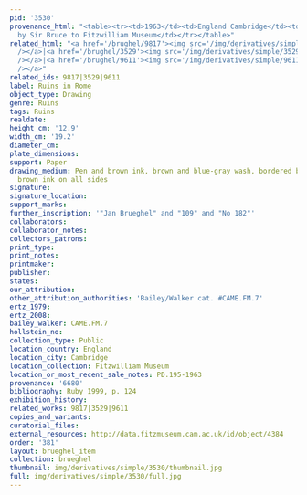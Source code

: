 ```yaml
---
pid: '3530'
provenance_html: "<table><tr><td>1963</td><td>England Cambridge</td><td>Bequeathed
  by Sir Bruce to Fitzwilliam Museum</td></tr></table>"
related_html: "<a href='/brughel/9817'><img src='/img/derivatives/simple/9817/thumbnail.jpg'
  /></a>|<a href='/brughel/3529'><img src='/img/derivatives/simple/3529/thumbnail.jpg'
  /></a>|<a href='/brughel/9611'><img src='/img/derivatives/simple/9611/thumbnail.jpg'
  /></a>"
related_ids: 9817|3529|9611
label: Ruins in Rome
object_type: Drawing
genre: Ruins
tags: Ruins
realdate: 
height_cm: '12.9'
width_cm: '19.2'
diameter_cm: 
plate_dimensions: 
support: Paper
drawing_medium: Pen and brown ink, brown and blue-gray wash, bordered by a line of
  brown ink on all sides
signature: 
signature_location: 
support_marks: 
further_inscription: '"Jan Brueghel" and "109" and "No 182"'
collaborators: 
collaborator_notes: 
collectors_patrons: 
print_type: 
print_notes: 
printmaker: 
publisher: 
states: 
our_attribution: 
other_attribution_authorities: 'Bailey/Walker cat. #CAME.FM.7'
ertz_1979: 
ertz_2008: 
bailey_walker: CAME.FM.7
hollstein_no: 
collection_type: Public
location_country: England
location_city: Cambridge
location_collection: Fitzwilliam Museum
location_or_most_recent_sale_notes: PD.195-1963
provenance: '6680'
bibliography: Ruby 1999, p. 124
exhibition_history: 
related_works: 9817|3529|9611
copies_and_variants: 
curatorial_files: 
external_resources: http://data.fitzmuseum.cam.ac.uk/id/object/4384
order: '381'
layout: brueghel_item
collection: brueghel
thumbnail: img/derivatives/simple/3530/thumbnail.jpg
full: img/derivatives/simple/3530/full.jpg
---
```

